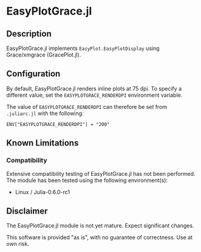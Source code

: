 # EasyPlotGrace.jl

## Description

EasyPlotGrace.jl implements `EasyPlot.EasyPlotDisplay` using Grace/xmgrace (GracePlot.jl).

## Configuration

By default, EasyPlotGrace.jl renders inline plots at 75 dpi.  To specify a different value, set the `EASYPLOTGRACE_RENDERDPI` environment variable.

The value of `EASYPLOTGRACE_RENDERDPI` can therefore be set from `.juliarc.jl` with the following:

	ENV["EASYPLOTGRACE_RENDERDPI"] = "200"

## Known Limitations

### Compatibility

Extensive compatibility testing of EasyPlotGrace.jl has not been performed.  The module has been tested using the following environment(s):

 - Linux / Julia-0.6.0-rc1

## Disclaimer

The EasyPlotGrace.jl module is not yet mature.  Expect significant changes.

This software is provided "as is", with no guarantee of correctness.  Use at own risk.
